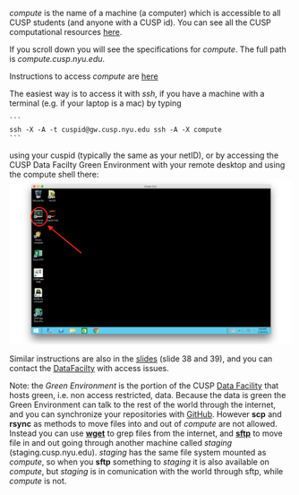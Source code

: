 
_compute_  is the name of a machine (a computer) which is accessible to all CUSP students (and anyone with a CUSP id). 
You can see all the CUSP computational resources [here](https://datahub.cusp.nyu.edu/computing.html#computing_resources).

If you scroll down you will see the specifications for _compute_. The full path is _compute.cusp.nyu.edu_.

Instructions to access _compute_ are [here](https://datahub.cusp.nyu.edu/computing.html#computing_resources)

The easiest way is to access it with _ssh_, if you have a machine with a terminal (e.g. if your laptop is a mac) by typing

    ```
    ssh -X -A -t cuspid@gw.cusp.nyu.edu ssh -A -X compute
    ```
    
using your cuspid (typically the same as your netID), or by accessing the CUSP Data Facilty Green Environment with your remote desktop and using the compute shell there:
![](computeShell.png)

Similar instructions are also in the [slides](https://github.com/fedhere/UInotebooks/tree/master/slide) (slide 38 and 39), and you can contact the [DataFacilty](https://datahub.cusp.nyu.edu/services.html) with access issues.

Note: the _Green Environment_ is the portion of the CUSP [Data Facility](https://datahub.cusp.nyu.edu/) that hosts green, i.e. non access restricted, data. Because the data is green the Green Environment can talk to the rest of the world through the internet, and you can synchronize your repositories with [GitHub](http://www.github.com). However __scp__ and __rsync__ as methods to move files into and out of _compute_ are not allowed. Instead you can use [__wget__](https://www.gnu.org/software/wget/manual/wget.html) to grep files from the internet, and [__sftp__](https://www.digitalocean.com/community/tutorials/how-to-use-sftp-to-securely-transfer-files-with-a-remote-server) to move file in and out going through another machine called _staging_  (staging.cusp.nyu.edu). _staging_ has the same file system mounted as _compute_, so when you __sftp__ something to _staging_ it is also available on _compute_, but _staging_ is in comunication with the world through sftp, while _compute_ is not.

